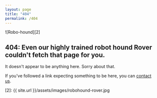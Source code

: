 ```yaml
---
layout: page
title: "404"
permalink: /404
---
```

![Robo-hound][2]

## 404: Even our highly trained robot hound Rover couldn't fetch that page for you.

It doesn't appear to be anything here. Sorry about that.

If you've followed a link expecting something to be here, you can [contact us][1].


[1]: https://github.com/mehmandarov/mehmandarov.github.io/issues
[2]: {{ site.url }}/assets/images/robohound-rover.jpg